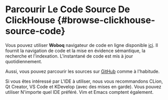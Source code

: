 # Parcourir Le Code Source De ClickHouse {#browse-clickhouse-source-code}

Vous pouvez utiliser **Woboq** navigateur de code en ligne disponible [ici](https://clickhouse-test-reports.s3.yandex.net/codebrowser/html_report///ClickHouse/dbms/src/index.html). Il fournit la navigation de code et la mise en évidence sémantique, la recherche et l'indexation. L'instantané de code est mis à jour quotidiennement.

Aussi, vous pouvez parcourir les sources sur [GitHub](https://github.com/ClickHouse/ClickHouse) comme à l'habitude.

Si vous êtes intéressé par L'IDE à utiliser, nous vous recommandons CLion, Qt Creator, VS Code et KDevelop (avec des mises en garde). Vous pouvez utiliser N'importe quel IDE préféré. Vim et Emacs comptent également.
